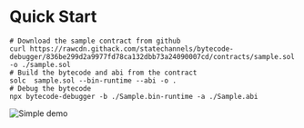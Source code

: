 # Quick Start

```shell
# Download the sample contract from github
curl https://rawcdn.githack.com/statechannels/bytecode-debugger/836be299d2a9977fd78ca132dbb73a24090007cd/contracts/sample.sol -o ./sample.sol
# Build the bytecode and abi from the contract
solc  sample.sol --bin-runtime --abi -o .
# Debug the bytecode
npx bytecode-debugger -b ./Sample.bin-runtime -a ./Sample.abi
```

![Simple demo](https://github.com/statechannels/bytecode-debugger/blob/main/images/demo.gif?raw=true)
